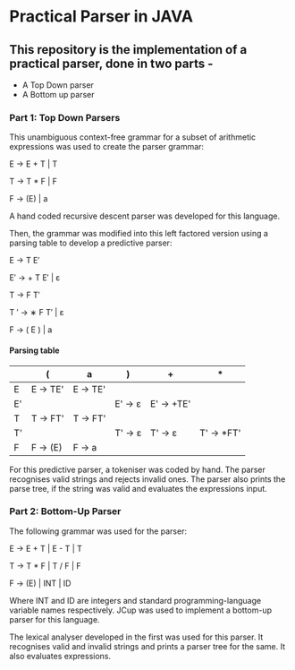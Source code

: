 # Practical Parser in JAVA
## This repository is the implementation of a practical parser, done in two parts -
* A Top Down parser
* A Bottom up parser

### Part 1: Top Down Parsers
This unambiguous context-free grammar for a subset of arithmetic expressions was used to create the parser grammar:

E → E + T | T

T → T * F | F

F → (E) | a

A hand coded recursive descent parser was developed for this language.

Then, the grammar was modified into this left factored version using a parsing table to develop a predictive parser:

E →  T E′

E′ →  + T E′ | ε

T →  F T′

T ′ →  ∗ F T′ | ε

F →  ( E ) | a

#### Parsing table

|    | (        | a        | )       | +          |  *         |
|----|----------|----------|---------|------------|------------|
| E  | E -> TE' | E -> TE' |         |            |            |
| E' |          |          | E' -> ε | E' -> +TE' |            |
| T  | T -> FT' | T -> FT' |         |            |            |
| T' |          |          | T' -> ε | T' -> ε    | T' -> *FT' |
| F  | F -> (E) | F -> a   |         |            |            |

For this predictive parser, a tokeniser was coded by hand. The parser recognises valid strings and rejects invalid ones. The parser also prints the parse tree, if the string was valid and evaluates the expressions input.


### Part 2: Bottom-Up Parser
The following grammar was used for the parser:

E → E + T | E - T | T

T → T * F | T / F | F

F → (E) | INT | ID

Where INT and ID are integers and standard programming-language variable names respectively. JCup was used to implement a bottom-up parser for this language.

The lexical analyser developed in the first was used for this parser. It recognises valid and invalid strings and prints a parser tree for the same. It also evaluates expressions.
